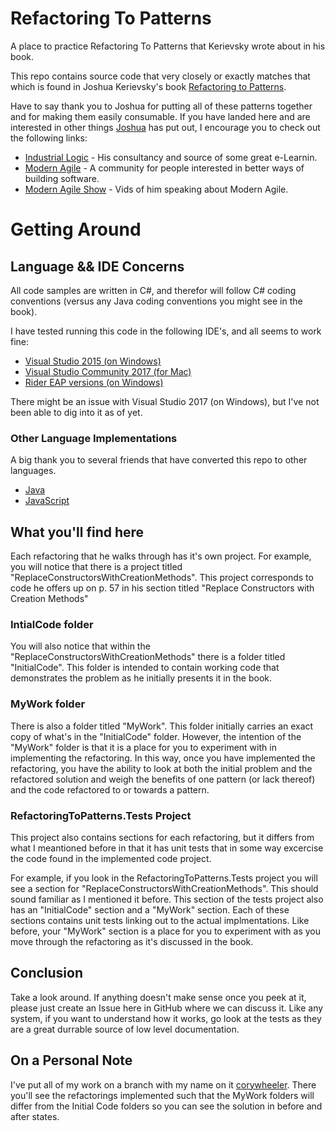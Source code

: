 # Refactoring To Patterns
A place to practice Refactoring To Patterns that Kerievsky wrote about in his book.

This repo contains source code that very closely or exactly matches that which is found in Joshua Kerievsky's book [Refactoring to Patterns](https://www.amazon.com/Refactoring-Patterns-Joshua-Kerievsky/dp/0321213351).

Have to say thank you to Joshua for putting all of these patterns together and for making them easily consumable. If you have landed here and are interested in other things [Joshua](https://www.industriallogic.com/people/joshua) has put out, I encourage you to check out the following links:

* [Industrial Logic](https://www.industriallogic.com/) - His consultancy and source of some great e-Learnin.
* [Modern Agile](http://modernagile.org/) - A community for people interested in better ways of building software.
* [Modern Agile Show](https://www.youtube.com/channel/UCMwCSEyUk59V8IQADpdn5PA) - Vids of him speaking about Modern Agile.

# Getting Around

## Language && IDE Concerns
All code samples are written in C#, and therefor will follow C# coding conventions (versus any Java coding conventions you might see in the book).

I have tested running this code in the following IDE's, and all seems to work fine:
* [Visual Studio 2015 (on Windows)](https://www.visualstudio.com/vs/older-downloads/)
* [Visual Studio Community 2017 (for Mac)](https://www.visualstudio.com/vs/visual-studio-mac/)
* [Rider EAP versions (on Windows)](https://www.jetbrains.com/rider/)

There might be an issue with Visual Studio 2017 (on Windows), but I've not been able to dig into it as of yet.

### Other Language Implementations

A big thank you to several friends that have converted this repo to other languages.

* [Java](https://github.com/dillius/RefactoringToPatternsJava)
* [JavaScript](https://github.com/TonyAshworth/patterns-workgroup)

## What you'll find here
Each refactoring that he walks through has it's own project. For example, you will notice that there is a project titled "ReplaceConstructorsWithCreationMethods". This project corresponds to code he offers up on p. 57 in his section titled "Replace Constructors with Creation Methods"

### IntialCode folder
You will also notice that within the "ReplaceConstructorsWithCreationMethods" there is a folder titled "InitialCode". This folder is intended to contain working code that demonstrates the problem as he initially presents it in the book.

### MyWork folder
There is also a folder titled "MyWork". This folder initially carries an exact copy of what's in the "InitialCode" folder. However, the intention of the "MyWork" folder is that it is a place for you to experiment with in implementing the refactoring. In this way, once you have implemented the refactoring, you have the ability to look at both the initial problem and the refactored solution and weigh the benefits of one pattern (or lack thereof) and the code refactored to or towards a pattern.

### RefactoringToPatterns.Tests Project

This project also contains sections for each refactoring, but it differs from what I meantioned before in that it has unit tests that in
some way excercise the code found in the implemented code project.

For example, if you look in the RefactoringToPatterns.Tests project you will see a section for "ReplaceConstructorsWithCreationMethods". This should sound familiar as I mentioned it before. This section of the tests project also has an "InitialCode" section and a "MyWork" section. Each of these sections contains unit tests linking out to the actual implmentations. Like before, your "MyWork" section is a place for you to experiment with as you move through the refactoring as it's discussed in the book.

## Conclusion

Take a look around. If anything doesn't make sense once you peek at it, please just create an Issue here in GitHub where we
can discuss it. Like any system, if you want to understand how it works, go look at the tests as they are a great durrable source of low level documentation.

## On a Personal Note

I've put all of my work on a branch with my name on it [corywheeler](https://github.com/corywheeler/refactoringtopatterns/tree/corywheeler). There you'll see the refactorings implemented such that the MyWork folders will differ from the Initial Code folders so you can see the solution in before and after states.
